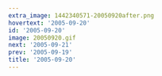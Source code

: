 ```yaml
---
extra_image: 1442340571-20050920after.png
hovertext: '2005-09-20'
id: '2005-09-20'
image: 20050920.gif
next: '2005-09-21'
prev: '2005-09-19'
title: '2005-09-20'
---
```

